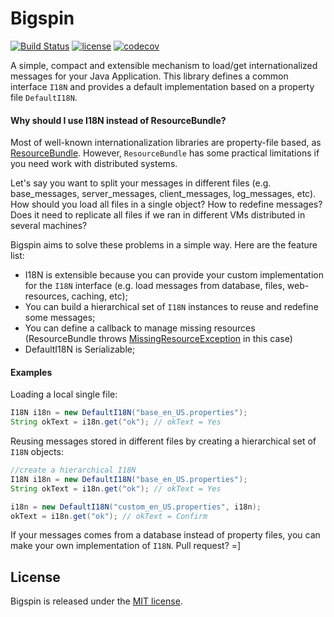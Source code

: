 # Bigspin 

[![Build Status](https://travis-ci.org/greatjapa/bigspin.svg?branch=master)](https://travis-ci.org/greatjapa/bigspin)
[![license](https://img.shields.io/github/license/mashape/apistatus.svg?maxAge=2592000)](https://github.com/greatjapa/bigspin/blob/master/LICENSE)
[![codecov](https://codecov.io/gh/greatjapa/bigspin/branch/master/graph/badge.svg)](https://codecov.io/gh/greatjapa/bigspin)

A simple, compact and extensible mechanism to load/get internationalized messages for your Java Application. This library defines a common interface `I18N` and provides a default implementation based on a property file `DefaultI18N`. 

#### Why should I use I18N instead of ResourceBundle?

Most of well-known internationalization libraries are property-file based, as [ResourceBundle](https://docs.oracle.com/javase/8/docs/api/java/util/ResourceBundle.html). However, `ResourceBundle` has some practical limitations if you need work with distributed systems.

Let's say you want to split your messages in different files (e.g. base_messages, server_messages, client_messages, log_messages, etc). How should you load all files in a single object? How to redefine messages? Does it need to replicate all files if we ran in different VMs distributed in several machines?

Bigspin aims to solve these problems in a simple way. Here are the feature list: 

- I18N is extensible because you can provide your custom implementation for the `I18N` interface (e.g. load messages from database, files, web-resources, caching, etc);
- You can build a hierarchical set of `I18N` instances to reuse and redefine some messages;
- You can define a callback to manage missing resources (ResourceBundle throws [MissingResourceException](https://docs.oracle.com/javase/8/docs/api/java/util/MissingResourceException.html) in this case)
- DefaultI18N is Serializable;

#### Examples

Loading a local single file:

```Java
I18N i18n = new DefaultI18N("base_en_US.properties");
String okText = i18n.get("ok"); // okText = Yes 
```

Reusing messages stored in different files by creating a hierarchical set of `I18N` objects:

```Java
//create a hierarchical I18N
I18N i18n = new DefaultI18N("base_en_US.properties");
String okText = i18n.get("ok"); // okText = Yes 

i18n = new DefaultI18N("custom_en_US.properties", i18n);
okText = i18n.get("ok"); // okText = Confirm 
```
If your messages comes from a database instead of property files, you can make your own implementation of `I18N`. Pull request? =]

## License

 Bigspin is released under the [MIT license](LICENSE).
